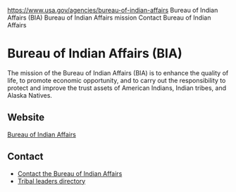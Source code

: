 

https://www.usa.gov/agencies/bureau-of-indian-affairs
Bureau of Indian Affairs (BIA)
Bureau of Indian Affairs mission
Contact Bureau of Indian Affairs

# Bureau of Indian Affairs (BIA)

The mission of the Bureau of Indian Affairs (BIA) is to enhance the quality of life, to promote economic opportunity, and to carry out the responsibility to protect and improve the trust assets of American Indians, Indian tribes, and Alaska Natives.

## Website

[Bureau of Indian Affairs](https://www.bia.gov/)

## Contact

* [Contact the Bureau of Indian Affairs](https://www.bia.gov/contact-us)
* [Tribal leaders directory](https://www.bia.gov/bia/ois/tribal-leaders-directory/)
